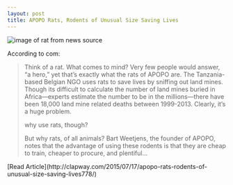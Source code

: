 ```yaml
---
layout: post
title: APOPO Rats, Rodents of Unusual Size Saving Lives
---
```


![image of rat from news source](http://clapway.com/wp-content/uploads/2015/07/HeroRats1.jpg)

According to com: 
<blockquote>Think of a rat. What comes to mind? Very few people would answer, “a hero,” yet that’s exactly what the rats of APOPO are. The Tanzania-based Belgian NGO uses rats to save lives by sniffing out land mines. Though its difficult to calculate the number of land mines buried in Africa—experts estimate the number to be in the millions—there have been 18,000 land mine related deaths between 1999-2013. Clearly, it’s a huge problem.

why use rats, though?

But why rats, of all animals? Bart Weetjens, the founder of APOPO, notes that the advantage of using these rodents is that they are cheap to train, cheaper to procure, and plentiful...
</blockquote>
[Read Article](http://clapway.com/2015/07/17/apopo-rats-rodents-of-unusual-size-saving-lives778/)
